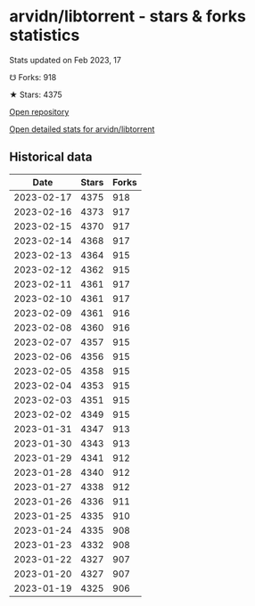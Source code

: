 # arvidn/libtorrent - stars & forks statistics

Stats updated on Feb 2023, 17

☋ Forks: 918

★ Stars: 4375

[Open repository](https://github.com/arvidn/libtorrent)

[Open detailed stats for arvidn/libtorrent](https://reviewgithub.com/rep/arvidn/libtorrent)

## Historical data
| Date | Stars | Forks |
|------|-------|-------|
| 2023-02-17 | 4375 | 918 | 
| 2023-02-16 | 4373 | 917 | 
| 2023-02-15 | 4370 | 917 | 
| 2023-02-14 | 4368 | 917 | 
| 2023-02-13 | 4364 | 915 | 
| 2023-02-12 | 4362 | 915 | 
| 2023-02-11 | 4361 | 917 | 
| 2023-02-10 | 4361 | 917 | 
| 2023-02-09 | 4361 | 916 | 
| 2023-02-08 | 4360 | 916 | 
| 2023-02-07 | 4357 | 915 | 
| 2023-02-06 | 4356 | 915 | 
| 2023-02-05 | 4358 | 915 | 
| 2023-02-04 | 4353 | 915 | 
| 2023-02-03 | 4351 | 915 | 
| 2023-02-02 | 4349 | 915 | 
| 2023-01-31 | 4347 | 913 | 
| 2023-01-30 | 4343 | 913 | 
| 2023-01-29 | 4341 | 912 | 
| 2023-01-28 | 4340 | 912 | 
| 2023-01-27 | 4338 | 912 | 
| 2023-01-26 | 4336 | 911 | 
| 2023-01-25 | 4335 | 910 | 
| 2023-01-24 | 4335 | 908 | 
| 2023-01-23 | 4332 | 908 | 
| 2023-01-22 | 4327 | 907 | 
| 2023-01-20 | 4327 | 907 | 
| 2023-01-19 | 4325 | 906 | 

